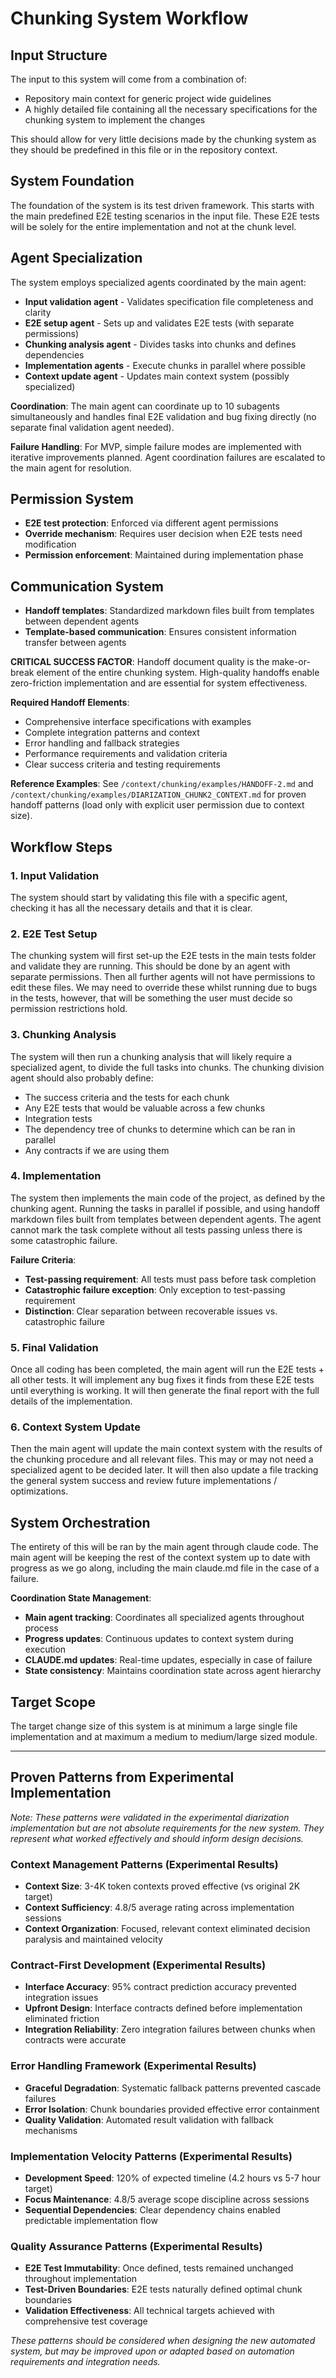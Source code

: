 # Chunking System Workflow

## Input Structure
The input to this system will come from a combination of:
- Repository main context for generic project wide guidelines
- A highly detailed file containing all the necessary specifications for the chunking system to implement the changes

This should allow for very little decisions made by the chunking system as they should be predefined in this file or in the repository context.

## System Foundation
The foundation of the system is its test driven framework. This starts with the main predefined E2E testing scenarios in the input file. These E2E tests will be solely for the entire implementation and not at the chunk level.

## Agent Specialization
The system employs specialized agents coordinated by the main agent:
- **Input validation agent** - Validates specification file completeness and clarity
- **E2E setup agent** - Sets up and validates E2E tests (with separate permissions)
- **Chunking analysis agent** - Divides tasks into chunks and defines dependencies
- **Implementation agents** - Execute chunks in parallel where possible
- **Context update agent** - Updates main context system (possibly specialized)

**Coordination**: The main agent can coordinate up to 10 subagents simultaneously and handles final E2E validation and bug fixing directly (no separate final validation agent needed).

**Failure Handling**: For MVP, simple failure modes are implemented with iterative improvements planned. Agent coordination failures are escalated to the main agent for resolution.

## Permission System
- **E2E test protection**: Enforced via different agent permissions
- **Override mechanism**: Requires user decision when E2E tests need modification
- **Permission enforcement**: Maintained during implementation phase

## Communication System
- **Handoff templates**: Standardized markdown files built from templates between dependent agents
- **Template-based communication**: Ensures consistent information transfer between agents

**CRITICAL SUCCESS FACTOR**: Handoff document quality is the make-or-break element of the entire chunking system. High-quality handoffs enable zero-friction implementation and are essential for system effectiveness.

**Required Handoff Elements**:
- Comprehensive interface specifications with examples
- Complete integration patterns and context
- Error handling and fallback strategies
- Performance requirements and validation criteria
- Clear success criteria and testing requirements

**Reference Examples**: See `/context/chunking/examples/HANDOFF-2.md` and `/context/chunking/examples/DIARIZATION_CHUNK2_CONTEXT.md` for proven handoff patterns (load only with explicit user permission due to context size).

## Workflow Steps

### 1. Input Validation
The system should start by validating this file with a specific agent, checking it has all the necessary details and that it is clear.

### 2. E2E Test Setup
The chunking system will first set-up the E2E tests in the main tests folder and validate they are running. This should be done by an agent with separate permissions. Then all further agents will not have permissions to edit these files. We may need to override these whilst running due to bugs in the tests, however, that will be something the user must decide so permission restrictions hold.

### 3. Chunking Analysis
The system will then run a chunking analysis that will likely require a specialized agent, to divide the full tasks into chunks. The chunking division agent should also probably define:
- The success criteria and the tests for each chunk
- Any E2E tests that would be valuable across a few chunks
- Integration tests
- The dependency tree of chunks to determine which can be ran in parallel
- Any contracts if we are using them

### 4. Implementation
The system then implements the main code of the project, as defined by the chunking agent. Running the tasks in parallel if possible, and using handoff markdown files built from templates between dependent agents. The agent cannot mark the task complete without all tests passing unless there is some catastrophic failure.

**Failure Criteria**:
- **Test-passing requirement**: All tests must pass before task completion
- **Catastrophic failure exception**: Only exception to test-passing requirement
- **Distinction**: Clear separation between recoverable issues vs. catastrophic failure

### 5. Final Validation
Once all coding has been completed, the main agent will run the E2E tests + all other tests. It will implement any bug fixes it finds from these E2E tests until everything is working. It will then generate the final report with the full details of the implementation.

### 6. Context System Update
Then the main agent will update the main context system with the results of the chunking procedure and all relevant files. This may or may not need a specialized agent to be decided later. It will then also update a file tracking the general system success and review future implementations / optimizations.

## System Orchestration
The entirety of this will be ran by the main agent through claude code. The main agent will be keeping the rest of the context system up to date with progress as we go along, including the main claude.md file in the case of a failure.

**Coordination State Management**:
- **Main agent tracking**: Coordinates all specialized agents throughout process
- **Progress updates**: Continuous updates to context system during execution
- **CLAUDE.md updates**: Real-time updates, especially in case of failure
- **State consistency**: Maintains coordination state across agent hierarchy

## Target Scope
The target change size of this system is at minimum a large single file implementation and at maximum a medium to medium/large sized module.

---

## Proven Patterns from Experimental Implementation

*Note: These patterns were validated in the experimental diarization implementation but are not absolute requirements for the new system. They represent what worked effectively and should inform design decisions.*

### Context Management Patterns (Experimental Results)
- **Context Size**: 3-4K token contexts proved effective (vs original 2K target)
- **Context Sufficiency**: 4.8/5 average rating across implementation sessions
- **Context Organization**: Focused, relevant context eliminated decision paralysis and maintained velocity

### Contract-First Development (Experimental Results)
- **Interface Accuracy**: 95% contract prediction accuracy prevented integration issues
- **Upfront Design**: Interface contracts defined before implementation eliminated friction
- **Integration Reliability**: Zero integration failures between chunks when contracts were accurate

### Error Handling Framework (Experimental Results)
- **Graceful Degradation**: Systematic fallback patterns prevented cascade failures
- **Error Isolation**: Chunk boundaries provided effective error containment
- **Quality Validation**: Automated result validation with fallback mechanisms

### Implementation Velocity Patterns (Experimental Results)
- **Development Speed**: 120% of expected timeline (4.2 hours vs 5-7 hour target)
- **Focus Maintenance**: 4.8/5 average scope discipline across sessions
- **Sequential Dependencies**: Clear dependency chains enabled predictable implementation flow

### Quality Assurance Patterns (Experimental Results)
- **E2E Test Immutability**: Once defined, tests remained unchanged throughout implementation
- **Test-Driven Boundaries**: E2E tests naturally defined optimal chunk boundaries
- **Validation Effectiveness**: All technical targets achieved with comprehensive test coverage

*These patterns should be considered when designing the new automated system, but may be improved upon or adapted based on automation requirements and integration needs.*